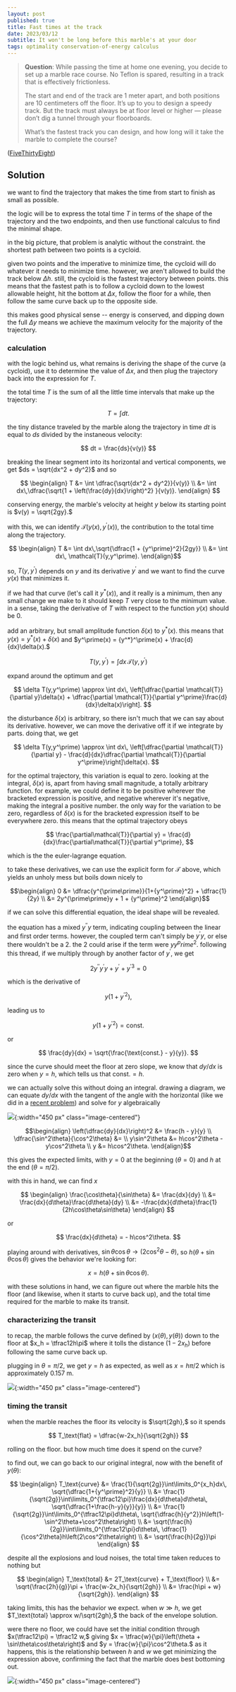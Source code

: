 ```yaml
---
layout: post
published: true
title: Fast times at the track
date: 2023/03/12
subtitle: It won't be long before this marble's at your door
tags: optimality conservation-of-energy calculus
---
```


>**Question**: While passing the time at home one evening, you decide to set up a marble race course. No Teflon is spared, resulting in a track that is effectively frictionless.
>
>The start and end of the track are $1$ meter apart, and both positions are $10$ centimeters off the floor. It’s up to you to design a speedy track. But the track must always be at floor level or higher — please don’t dig a tunnel through your floorboards.
>
> What’s the fastest track you can design, and how long will it take the marble to complete the course? 

<!--more-->

([FiveThirtyEight](https://fivethirtyeight.com/features/how-fast-can-you-make-the-track/))

## Solution

we want to find the trajectory that makes the time from start to finish as small as possible.

the logic will be to express the total time $T$ in terms of the shape of the trajectory and the two endpoints, and then use functional calculus to find the minimal shape.

in the big picture, that problem is analytic without the constraint. the shortest path between two points is a cycloid.

given two points and the imperative to minimize time, the cycloid will do whatever it needs to minimize time. however, we aren't allowed to build the track below $\Delta h.$ still, the cycloid is the fastest trajectory between points. this means that the fastest path is to follow a cycloid down to the lowest allowable height, hit the bottom at $\Delta x,$ follow the floor for a while, then follow the same curve back up to the opposite side. 

this makes good physical sense -- energy is conserved, and dipping down the full $\Delta y$ means we achieve the maximum velocity for the majority of the trajectory.

### calculation

with the logic behind us, what remains is deriving the shape of the curve (a cycloid), use it to determine the value of $\Delta x,$ and then plug the trajectory back into the expression for $T.$

the total time $T$ is the sum of all the little time intervals that make up the trajectory:

$$ T = \int dt. $$

the tiny distance traveled by the marble along the trajectory in time $dt$ is equal to $ds$ divided by the instaneous velocity:

$$ dt = \frac{ds}{v(y)} $$

breaking the linear segment into its horizontal and vertical components, we get $ds = \sqrt{dx^2 + dy^2}$ and so

$$
  \begin{align}
T &= \int \dfrac{\sqrt{dx^2 + dy^2}}{v(y)} \\
  &= \int dx\,\dfrac{\sqrt{1 + \left(\frac{dy}{dx}\right)^2} }{v(y)}.
  \end{align}
$$

conserving energy, the marble's velocity at height $y$ below its starting point is $v(y) = \sqrt{2gy}.$ 

with this, we can identify $\mathcal{T}(y(x),y^\prime(x)),$ the contribution to the total time along the trajectory.

$$ \begin{align}
T &= \int dx\,\sqrt{\dfrac{1 + {y^\prime}^2}{2gy}} \\
&= \int dx\, \mathcal{T}(y,y^\prime). 
\end{align}$$

so, $T(y,y^\prime)$ depends on $y$ and its derivative $y^\prime$ and we want to find the curve $y(x)$ that minimizes it. 

if we had that curve (let's call it $y^*(x)$), and it really is a minimum, then any small change we make to it should keep $T$ very close to the minimum value. in a sense, taking the derivative of $T$ with respect to the function $y(x)$ should be $0.$

add an arbitrary, but small amplitude function $\delta(x)$ to $y^*(x).$ this means that $y(x) = y^*(x) + \delta(x)$ and $y^\prime(x) = {y^*}^\prime(x) + \frac{d}{dx}\delta(x).$

$$ T(y,y^\prime) = \int dx\, \mathcal{T}(y,y^\prime) $$

expand around the optimum and get

$$
  \delta T(y,y^\prime) \approx \int dx\, \left[\dfrac{\partial \mathcal{T}}{\partial y}\delta(x) + \dfrac{\partial \mathcal{T}}{\partial y^\prime}\frac{d}{dx}\delta(x)\right].
$$

the disturbance $\delta(x)$ is arbitrary, so there isn't much that we can say about its derivative. however, we can move the derivative off it if we integrate by parts. doing that, we get 

$$
  \delta T(y,y^\prime) \approx \int dx\, \left[\dfrac{\partial \mathcal{T}}{\partial y} - \frac{d}{dx}\dfrac{\partial \mathcal{T}}{\partial y^\prime}\right]\delta(x).
$$

for the optimal trajectory, this variation is equal to zero. looking at the integral, $\delta(x)$ is, apart from having small magnitude, a totally arbitrary function. for example, we could define it to be positive wherever the bracketed expression is positive, and negative wherever it's negative, making the integral a positive number. the only way for the variation to be zero, regardless of $\delta(x)$ is for the bracketed expression itself to be everywhere zero. this means that the optimal trajectory obeys 

$$ \frac{\partial\mathcal{T}}{\partial y} = \frac{d}{dx}\frac{\partial\mathcal{T}}{\partial y^\prime}, $$

which is the the euler-lagrange equation. 

to take these derivatives, we can use the explicit form for $\mathcal{T}$ above, which yields an unholy mess but boils down nicely to

$$\begin{align}
  0 &= \dfrac{y^{\prime\prime}}{1+{y^\prime}^2} + \dfrac{1}{2y} \\
  &= 2y^{\prime\prime}y + 1 + {y^\prime}^2
\end{align}$$

if we can solve this differential equation, the ideal shape will be revealed. 

the equation has a mixed $y^{\prime\prime}y$ term, indicating coupling between the linear and first order terms. however, the coupled term can't simply be $y^\prime y$, or else there wouldn't be a $2.$ the $2$ could arise if the term were $y{y^prime}^2.$ following this thread, if we multiply through by another factor of $y^\prime,$ we get

$$ 2y^{\prime\prime}y^\prime y + y^\prime + {y^\prime}^3 = 0$$

which is the derivative of 

$$ y\left(1+{y^\prime}^2\right) ,$$

leading us to 

$$ y\left(1+{y^\prime}^2\right) = \text{const.}$$

or

$$ \frac{dy}{dx} = \sqrt{\frac{\text{const.} - y}{y}}. $$

since the curve should meet the floor at zero slope, we know that $dy/dx$ is zero when $y=h,$ which tells us that $\text{const.} = h.$

we can actually solve this without doing an integral. drawing a diagram, we can equate $dy/dx$ with the tangent of the angle with the horizontal (like we did in a [recent problem](https://joshmaxsilverman.github.io/2023-02-11-improbable-sky/)) and solve for $y$ algebraically

![](/img/2023-03-11-tangent-diagram.png){:width="450 px" class="image-centered"}

$$\begin{align}
\left(\dfrac{dy}{dx}\right)^2 &= \frac{h - y}{y} \\
\dfrac{\sin^2\theta}{\cos^2\theta} &= \\
y\sin^2\theta &= h\cos^2\theta - y\cos^2\theta \\
y &= h\cos^2\theta.
\end{align}$$

this gives the expected limits, with $y=0$ at the beginning ($\theta = 0$) and $h$ at the end ($\theta = \pi/2$).

with this in hand, we can find $x$

$$ 
\begin{align}
  \frac{\cos\theta}{\sin\theta} &= \frac{dx}{dy} \\
    &= \frac{dx}{d\theta}\frac{d\theta}{dy} \\
    &= -\frac{dx}{d\theta}\frac{1}{2h\cos\theta\sin\theta}
\end{align}
$$

or 

$$ \frac{dx}{d\theta} = - h\cos^2\theta. $$

playing around with derivatives, $\sin\theta\cos\theta\rightarrow \left(2\cos^2\theta - \theta\right),$ so $h\left(\theta + \sin\theta\cos\theta\right)$ gives the behavior we're looking for:

$$ x = h\left(\theta + \sin\theta\cos\theta\right). $$

with these solutions in hand, we can figure out where the marble hits the floor (and likewise, when it starts to curve back up), and the total time required for the marble to make its transit.

### characterizing the transit

to recap, the marble follows the curve defined by $\left(x(\theta),y(\theta)\right)$ down to the floor at $x_h = \tfrac12h\pi$ where it tolls the distance $(1-2x_h)$ before following the same curve back up.

plugging in $\theta = \pi/2,$ we get $y=h$ as expected, as well as $x = h\pi/2$ which is approximately $0.157\text{ m}.$

![](/img/2023-03-12-marble-track-plot.png.PNG){:width="450 px" class="image-centered"}

### timing the transit

when the marble reaches the floor its velocity is $\sqrt{2gh},$ so it spends 

$$ T_\text{flat} = \dfrac{w-2x_h}{\sqrt{2gh}} $$

rolling on the floor. but how much time does it spend on the curve?

to find out, we can go back to our original integral, now with the benefit of $y(\theta):$

$$
\begin{align}
T_\text{curve} &= \frac{1}{\sqrt{2g}}\int\limits_0^{x_h}dx\, \sqrt{\dfrac{1+{y^\prime}^2}{y}} \\
&= \frac{1}{\sqrt{2g}}\int\limits_0^{\tfrac12\pi}\frac{dx}{d\theta}d\theta\, \sqrt{\dfrac{1+\frac{h-y}{y}}{y}} \\
&= \frac{1}{\sqrt{2g}}\int\limits_0^{\tfrac12\pi}d\theta\, \sqrt{\dfrac{h}{y^2}}h\left(1-\sin^2\theta+\cos^2\theta\right) \\
&= \sqrt{\frac{h}{2g}}\int\limits_0^{\tfrac12\pi}d\theta\, \dfrac{1}{\cos^2\theta}h\left(2\cos^2\theta\right) \\
&= \sqrt{\frac{h}{2g}}\pi
\end{align}
$$

despite all the explosions and loud noises, the total time taken reduces to nothing but

$$
  \begin{align}
    T_\text{total} &= 2T_\text{curve} + T_\text{floor} \\
    &= \sqrt{\frac{2h}{g}}\pi + \frac{w-2x_h}{\sqrt{2gh}} \\
    &= \frac{h\pi + w}{\sqrt{2gh}}.
  \end{align}
$$

taking limits, this has the behavior we expect. when $w\gg h,$ we get $T_\text{total} \approx w/\sqrt{2gh},$ the back of the envelope solution.

were there no floor, we could have set the initial condition through $x(\tfrac12\pi) = \tfrac12 w,$ giving $x = \tfrac{w}{\pi}\left(\theta + \sin\theta\cos\theta\right)$ and $y = \frac{w}{\pi}\cos^2\theta.$ as it happens, this is the relationship between $h$ and $w$ we get minimizing the expression above, confirming the fact that the marble does best bottoming out.

![](/img/2023-03-12-marble-track-plot-no-flat.png.PNG){:width="450 px" class="image-centered"}

<br>
